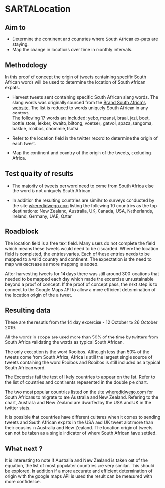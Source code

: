# SARTALocation


## Aim to

* Determine the continent and countries where South African ex-pats are staying.
* Map the change in locations over time in monthly intervals.

## Methodology

In this proof of concept the origin of tweets containing specific South African words will be used to determine the location of South African expats.

* Harvest tweets sent containing specific South African slang words.  The slang words was originally sourced from the [Brand South Africa's website](https://www.brandsouthafrica.com/people-culture/culture/south-african-english).  The list is reduced to words uniquely South African in any context.  
The following 17 words are included:
yebo, mzansi, braai, jozi, boet, bottle store, lekker, kwaito, biltong, voetsek, gatvol, spaza, sangoma, bakkie, rooibos, chommie, tsotsi


* Refer to the location field in the twitter record to determine the origin of each tweet.

* Map the continent and country of the origin of the tweets, excluding Africa.

## Test quality of results

* The majority of tweets per word need to come from South Africa else the word is not uniquely South African.

* In addition the resulting countries are similar to surveys conducted by the site [wheredidwego.com](https://www.wheredidwego.com/) listing the following 10 countries as the top destinations:
New Zealand, Australia, UK, Canada, USA, Netherlands, Ireland, Germany, UAE, Qatar

## Roadblock

The location field is a free text field.  Many users do not complete the field which means these tweets would need to be discarded.
Where the location field is completed, the entries varies. Each of these entries needs to be mapped to a valid country and continent.
The expectation is the need to map will decrease as more mapping is added.

After harvesting tweets for 14 days there was still around 300 locations that needed to be mapped each day which made the excercise unsustainable beyond a proof of concept.  If the proof of concept pass, the next step is to connect to the Google Maps API to allow a more efficient determination of the location origin of the a tweet.

## Resulting data

These are the resutls from the 14 day excercise - 12 October to 26 October 2019.  

All the words in scope are used more than 50% of the time by twitters from South Africa validating the words as typical South African.  

The only exception is the word Rooibos.  Although less than 50% of the tweets come from South Africa, Africa is still the largest single source of tweets containing the word Rooibos and Rooibos is still included as a typical South African word.

The Excercise fail the test of likely countries to appear on the list. Refer to the list of countries and continents repesented in the double pie chart.

The two most popular countries listed on the site [wheredidwego.com](https://www.wheredidwego.com/) for South Africans to migrate to are Australia and New Zealand.  Refering to the chart, Australia and New Zealand are dwarfed by the USA and UK in the twitter stats.

It is possible that countries have different cultures when it comes to sending tweets and South African expats in the USA and UK tweet alot more than their cousins in Australia and New Zealand.  The location origin of tweets can not be taken as a single indicator of where South African have settled.

## What next ?

It is interesting to note if Australia and New Zealand is taken out of the equation, the list of most populater countries are very similar.  This should be explored.
In addition if a more accurate and efficient determination of origin with the google maps API is used the result can be measured with more confidence.
